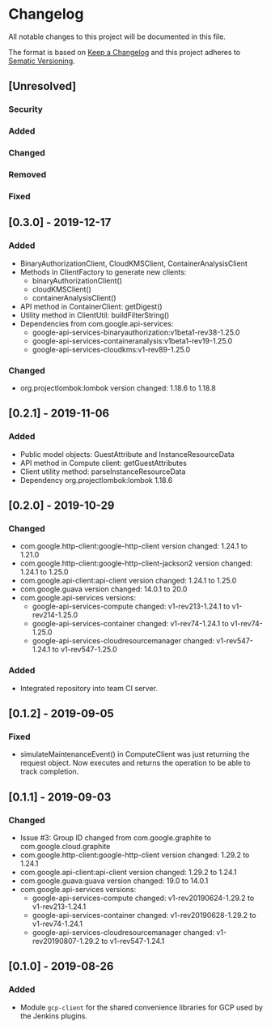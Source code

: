 <!--
 Copyright 2019 Google LLC

 Licensed under the Apache License, Version 2.0 (the "License"); you may not use this file except in
 compliance with the License. You may obtain a copy of the License at

        https://www.apache.org/licenses/LICENSE-2.0

 Unless required by applicable law or agreed to in writing, software distributed under the License
 is distributed on an "AS IS" BASIS, WITHOUT WARRANTIES OR CONDITIONS OF ANY KIND, either express or
 implied. See the License for the specific language governing permissions and limitations under the
 License.
-->
# Changelog
All notable changes to this project will be documented in this file.

The format is based on [Keep a Changelog](http://keepachangelog.com/en/1.0.0) and this project
adheres to [Sematic Versioning](http://semver.org/spec/v2.0.0.html).

## [Unresolved]

 ### Security
 
 ### Added
 
 ### Changed
 
 ### Removed
 
 ### Fixed

## [0.3.0] - 2019-12-17

 ### Added
  - BinaryAuthorizationClient, CloudKMSClient, ContainerAnalysisClient
  - Methods in ClientFactory to generate new clients:
     - binaryAuthorizationClient()
     - cloudKMSClient()
     - containerAnalysisClient()
  - API method in ContainerClient: getDigest()
  - Utility method in ClientUtil: buildFilterString()
  - Dependencies from com.google.api-services:
     - google-api-services-binaryauthorization:v1beta1-rev38-1.25.0
     - google-api-services-containeranalysis:v1beta1-rev19-1.25.0
     - google-api-services-cloudkms:v1-rev89-1.25.0

 ### Changed
  - org.projectlombok:lombok version changed: 1.18.6 to 1.18.8

## [0.2.1] - 2019-11-06

 ### Added
  - Public model objects: GuestAttribute and InstanceResourceData
  - API method in Compute client: getGuestAttributes
  - Client utility method: parseInstanceResourceData
  - Dependency org.projectlombok:lombok 1.18.6
 
## [0.2.0] - 2019-10-29

 ### Changed
  - com.google.http-client:google-http-client version changed: 1.24.1 to 1.21.0
  - com.google.http-client:google-http-client-jackson2 version changed: 1.24.1 to 1.25.0
  - com.google.api-client:api-client version changed: 1.24.1 to 1.25.0
  - com.google.guava version changed: 14.0.1 to 20.0
  - com.google.api-services versions:
     - google-api-services-compute changed: v1-rev213-1.24.1 to v1-rev214-1.25.0
     - google-api-services-container changed: v1-rev74-1.24.1 to v1-rev74-1.25.0
     - google-api-services-cloudresourcemanager changed: v1-rev547-1.24.1 to v1-rev547-1.25.0
 
 ### Added
  - Integrated repository into team CI server.

## [0.1.2] - 2019-09-05

 ### Fixed
  - simulateMaintenanceEvent() in ComputeClient was just returning the request object. Now executes
  and returns the operation to be able to track completion.

 
## [0.1.1] - 2019-09-03
 
 ### Changed
  - Issue #3: Group ID changed from com.google.graphite to com.google.cloud.graphite
  - com.google.http-client:google-http-client version changed: 1.29.2 to 1.24.1
  - com.google.api-client:api-client version changed: 1.29.2 to 1.24.1
  - com.google.guava:guava version changed: 19.0 to 14.0.1
  - com.google.api-services versions:
     - google-api-services-compute changed: v1-rev20190624-1.29.2 to v1-rev213-1.24.1
     - google-api-services-container changed: v1-rev20190628-1.29.2 to v1-rev74-1.24.1
     - google-api-services-cloudresourcemanager changed: v1-rev20190807-1.29.2 to v1-rev547-1.24.1
 
## [0.1.0] - 2019-08-26
 
 ### Added
  - Module `gcp-client` for the shared convenience libraries for GCP used by the Jenkins plugins.
